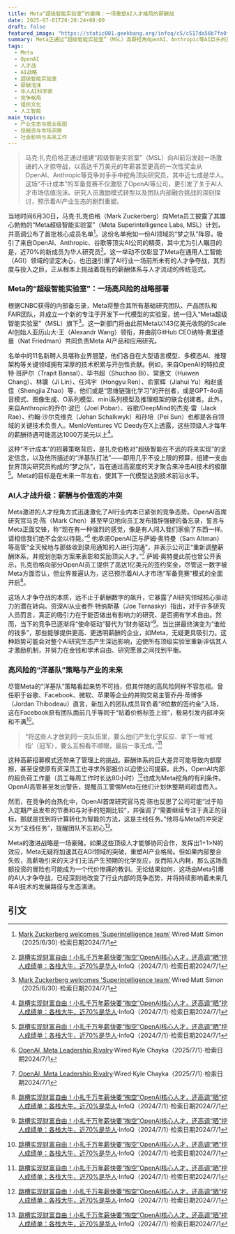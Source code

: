 ```yaml
---
title: Meta“超级智能实验室”的豪赌：一场重塑AI人才格局的薪酬战
date: 2025-07-01T20:20:24+08:00
draft: false
featured_image: "https://static001.geekbang.org/infoq/c5/c517da56b7fa0f326b333afb94d8d4c3.png"
summary: Meta正通过“超级智能实验室”（MSL）高薪挖角OpenAI、Anthropic等AI巨头的顶尖人才，其中七成为华人，这一激进策略已引发AI行业前所未有的人才争夺战。扎克伯格的“洋基队”打法旨在加速AGI发展，但也带来了内部薪酬体系失衡与团队融合的挑战。这场人才战不仅抬高了AI研究人员的市场估值，更促使人们反思AI研究驱动力从“使命”向“财富”的转变，预示着AI产业生态的深刻变局。
tags: 
  - Meta
  - OpenAI
  - 人才战
  - AI战略
  - 超级智能实验室
  - 薪酬泡沫
  - 华人AI科学家
  - 竞争格局
  - 组织文化
  - 人工智能
main_topics: 
  - 产业生态与商业版图
  - 投融资与市场洞察
  - 社会影响与未来工作
---
```


> 马克·扎克伯格正通过组建“超级智能实验室”（MSL）向AI前沿发起一场激进的人才掠夺战，以高达千万美元的年薪甚至更高的一次性奖金从OpenAI、Anthropic等竞争对手手中挖角顶尖研究员，其中近七成是华人。这场“不计成本”的军备竞赛不仅激怒了OpenAI等公司，更引发了关于AI人才市场估值泡沫、研究人员激励模式转型以及团队内部融合挑战的深刻探讨，预示着AI产业生态的剧烈重塑。

当地时间6月30日，马克·扎克伯格（Mark Zuckerberg）向Meta员工披露了其雄心勃勃的“Meta超级智能实验室”（Meta Superintelligence Labs, MSL）计划，并高调公布了首批核心成员名单[^2]。这份名单宛如一份AI领域的“梦之队”阵容，吸引了来自OpenAI、Anthropic、谷歌等顶尖AI公司的精英，其中尤为引人瞩目的是，近70%的新成员为华人研究员[^1]。这一举动不仅彰显了Meta在通用人工智能（AGI）领域的坚定决心，也迅速引爆了AI行业一场前所未有的人才争夺战，其烈度与投入之巨，正从根本上挑战着既有的薪酬体系与人才流动的传统范式。

### Meta的“超级智能实验室”：一场高风险的战略部署

根据CNBC获得的内部备忘录，Meta将整合其所有基础研究团队、产品团队和FAIR团队，并成立一个新的专注于开发下一代模型的实验室，统一归入“Meta超级智能实验室”（MSL）旗下[^2]。这一新部门将由此前Meta以143亿美元收购的Scale AI创始人亚历山大·王（Alexandr Wang）领衔，并由前GitHub CEO纳特·弗里德曼（Nat Friedman）共同负责Meta AI产品和应用研究。

名单中的11名新聘人员堪称业界翘楚，他们各自在大型语言模型、多模态AI、推理架构等关键领域拥有深厚的技术积累与开创性贡献。例如，来自OpenAI的特拉皮特·班萨尔（Trapit Bansal）、毕书超（Shuchao Bi）、常惠文（Huiwen Chang）、林骥（Ji Lin）、任鸿宇（Hongyu Ren）、俞家辉（Jiahui Yu）和赵盛佳（Shengjia Zhao）等，他们或是“思维链强化学习”的开创者，或是GPT-4o语音模式、图像生成、O系列模型、mini系列模型及推理框架的联合创建者。此外，来自Anthropic的乔尔·波巴（Joel Pobar）、谷歌/DeepMind的杰克·雷（Jack Rae）、约翰·沙尔克维克（Johan Schalkwyk）和孙培（Pei Sun）也都是各自领域的关键技术负责人。MenloVentures VC Deedy在X上透露，这些顶级人才每年的薪酬待遇可能高达1000万美元以上[^1]。

这种“不计成本”的招募策略背后，是扎克伯格对“超级智能在不远的将来实现”的坚定信念，以及他所描述的“洋基队打法”——即用几乎不设上限的预算，组建一支由世界顶尖研究员构成的“梦之队”，旨在通过高密度的天才聚合来冲击AI技术的极限[^1]。Meta的目标是在未来一年左右，使其下一代模型达到技术前沿水平。

### AI人才战升级：薪酬与价值观的冲突

Meta激进的人才挖角方式迅速激化了AI行业内本已紧张的竞争态势。OpenAI首席研究官马克·陈（Mark Chen）甚至罕见地向员工发布措辞强硬的备忘录，誓言与Meta正面交锋，称“现在有一种强烈的感觉，像是有人闯入我们家偷了东西一样。请相信我们绝不会坐以待毙。”[^3] 他承诺OpenAI正与萨姆·奥特曼（Sam Altman）等高管“全天候地与那些收到录用通知的人进行沟通”，并表示公司正“重新调整薪酬体系，并规划创新方案来表彰和奖励顶尖人才。”[^3] 萨姆·奥特曼此前也曾公开表示，扎克伯格向部分OpenAI员工提供了高达1亿美元的签约奖金，尽管这一数字被Meta方面否认，但业界普遍认为，这已预示着AI人才市场“军备竞赛”模式的全面开启[^1]。

这场人才争夺战的本质，远不止于薪酬数字的飙升，它暴露了AI研究领域核心驱动力的潜在转向。资深AI从业者乔·特纳斯基（Joe Ternasky）指出，对于许多研究人员而言，真正的吸引力在于能否做出有影响力的研究、是否拥有学术自由。然而，当下的竞争已逐渐将“使命驱动”替代为“财务驱动”[^1]。当比拼最终演变为“谁给的钱多”，那些能够提供更高、更透明薪酬的企业，如Meta，无疑更具吸引力。这种趋势可能会对整个AI研究生态产生深远影响，迫使所有顶级实验室重新评估其人才激励机制，并努力在金钱和学术自由、研究愿景之间找到平衡。

### 高风险的“洋基队”策略与产业的未来

尽管Meta的“洋基队”策略看起来势不可挡，但其伴随的高风险同样不容忽视。曾任职于谷歌、Facebook、微软、苹果等企业的并购交易主管乔丹·蒂博多（Jordan Thibodeau）直言，新加入的团队成员背负着“8位数的签约金”入场，这在Facebook原有团队面前几乎等同于“贴着价格标签上班”，极易引发内部冲突和不满[^1]。

> “将这些人才放到同一支队伍里，要么他们产生化学反应、拿下一堆‘戒指’（冠军），要么互相看不顺眼，最后一事无成。”[^1]

这种高薪招募模式还带来了管理上的挑战。薪酬体系的巨大差异可能导致内部摩擦，甚至促使原有资深员工也寻求外部报价以迫使公司提薪。此外，OpenAI内部的超负荷工作量（员工每周工作时长达80小时）[^1]也成为Meta挖角的有利条件。OpenAI高管甚至发出警告，提醒员工警惕Meta在他们计划休整期间趁虚而入。

然而，在竞争的白热化中，OpenAI首席研究官马克·陈也反思了公司可能“过于陷入定期产品发布的节奏和与对手的短期比较”，并强调了“需要继续专注于真正的目标，那就是找到将计算转化为智能的方法，这是主线任务。”他将与Meta的冲突定义为“支线任务”，提醒团队不忘初心[^1]。

Meta的激进战略是一场豪赌。如果这些顶级人才能够协同合作，发挥出1+1>N的效应，Meta无疑将加速其在AGI领域的突破，重塑AI产业格局。但如果内部整合失败，高薪吸引来的天才们无法产生预期的化学反应，反而陷入内耗，那么这场高额投资的冒险也可能成为一个代价惨痛的教训。无论结果如何，这场由Meta引爆的AI人才争夺战，已经深刻地改变了行业内部的竞争态势，并将持续影响着未来几年AI技术的发展路径与生态演进。

## 引文
[^1]: [跳槽实现财富自由！小扎千万年薪快要“掏空”OpenAI核心人才，还高调“晒”挖人成绩单：各栈大牛，近70%是华人](https://posts.careerengine.us/p/686373a11ba8626a2aec5e88?from=latest-posts-panel&type=title)·InfoQ（2024/7/1）·检索日期2024/7/1
[^2]: [Mark Zuckerberg welcomes 'Superintelligence team'](https://www.wired.com/story/mark-zuckerberg-welcomes-superintelligence-team/)·Wired·Matt Simon（2025/6/30）·检索日期2024/7/1
[^3]: [OpenAI, Meta Leadership Rivalry](https://www.wired.com/story/openai-meta-leadership-talent-rivalry/)·Wired·Kyle Chayka（2025/7/1）·检索日期2024/7/1
